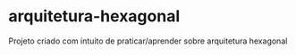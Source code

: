 # arquitetura-hexagonal

 Projeto criado com intuito de praticar/aprender sobre arquitetura hexagonal
